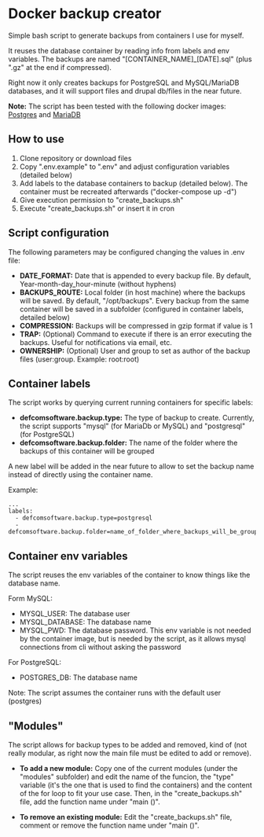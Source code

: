 # Docker backup creator

Simple bash script to generate backups from containers I use for myself.

It reuses the database container by reading info from labels and env variables. The backups are named "[CONTAINER_NAME]_[DATE].sql" (plus ".gz" at the end if compressed).

Right now it only creates backups for PostgreSQL and MySQL/MariaDB databases, and it will support files and drupal db/files in the near future.

**Note:** The script has been tested with the following docker images: [Postgres](https://hub.docker.com/_/postgres/) and [MariaDB](https://hub.docker.com/_/mariadb)

## How to use

1. Clone repository or download files
2. Copy ".env.example" to ".env" and adjust configuration variables (detailed below)
3. Add labels to the database containers to backup (detailed below). The container must be recreated afterwards ("docker-compose up -d")
4. Give execution permission to "create_backups.sh"
5. Execute "create_backups.sh" or insert it in cron

## Script configuration

The following parameters may be configured changing the values in .env file:
  - **DATE_FORMAT:** Date that is appended to every backup file. By default, Year-month-day_hour-minute (without hyphens)
  - **BACKUPS_ROUTE:** Local folder (in host machine) where the backups will be saved. By default, "/opt/backups". Every backup from the same container will be saved in a subfolder (configured in container labels, detailed below)
  - **COMPRESSION:** Backups will be compressed in gzip format if value is 1
  - **TRAP:** (Optional) Command to execute if there is an error executing the backups. Useful for notifications via email, etc.
  - **OWNERSHIP:** (Optional) User and group to set as author of the backup files (user:group. Example: root:root)

## Container labels

The script works by querying current running containers for specific labels:

- **defcomsoftware.backup.type:** The type of backup to create. Currently, the script supports "mysql" (for MariaDb or MySQL) and "postgresql" (for PostgreSQL)
- **defcomsoftware.backup.folder:** The name of the folder where the backups of this container will be grouped

A new label will be added in the near future to allow to set the backup name instead of directly using the container name.

Example:

```
...
labels:
  - defcomsoftware.backup.type=postgresql
  - defcomsoftware.backup.folder=name_of_folder_where_backups_will_be_grouped
```

## Container env variables

The script reuses the env variables of the container to know things like the database name.

Form MySQL:

- MYSQL_USER: The database user
- MYSQL_DATABASE: The database name
- MYSQL_PWD: The database password. This env variable is not needed by the container image, but is needed by the script, as it allows mysql connections from cli without asking the password

For PostgreSQL:

- POSTGRES_DB: The database name

Note: The script assumes the container runs with the default user (postgres)

## "Modules"

The script allows for backup types to be added and removed, kind of (not really modular, as right now the main file must be edited to add or remove).

- **To add a new module:** Copy one of the current modules (under the "modules" subfolder) and edit the name of the funcion, the "type" variable (it's the one that is used to find the containers) and the content of the for loop to fit your use case. Then, in the "create_backups.sh" file, add the function name under "main ()".

- **To remove an existing module:** Edit the "create_backups.sh" file, comment or remove the function name under "main ()".
